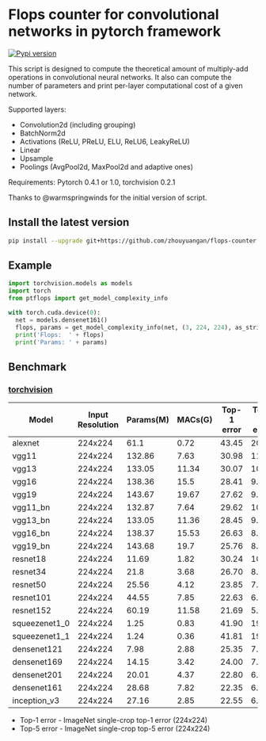 # Flops counter for convolutional networks in pytorch framework
[![Pypi version](https://img.shields.io/pypi/v/ptflops.svg)](https://pypi.org/project/ptflops/)

This script is designed to compute the theoretical amount of multiply-add operations
in convolutional neural networks. It also can compute the number of parameters and
print per-layer computational cost of a given network.

Supported layers:
- Convolution2d (including grouping)
- BatchNorm2d
- Activations (ReLU, PReLU, ELU, ReLU6, LeakyReLU)
- Linear
- Upsample
- Poolings (AvgPool2d, MaxPool2d and adaptive ones)

Requirements: Pytorch 0.4.1 or 1.0, torchvision 0.2.1

Thanks to @warmspringwinds for the initial version of script.

## Install the latest version
```bash
pip install --upgrade git+https://github.com/zhouyuangan/flops-counter.pytorch.git
```

## Example
```python
import torchvision.models as models
import torch
from ptflops import get_model_complexity_info

with torch.cuda.device(0):
  net = models.densenet161()
  flops, params = get_model_complexity_info(net, (3, 224, 224), as_strings=True, print_per_layer_stat=True)
  print('Flops:  ' + flops)
  print('Params: ' + params)
```

## Benchmark

### [torchvision](https://pytorch.org/docs/1.0.0/torchvision/models.html)

Model         | Input Resolution | Params(M) | MACs(G) | Top-1 error | Top-5 error
---           |---               |---        |---      |---          |---
alexnet       |224x224           | 61.1      | 0.72    | 43.45       | 20.91
vgg11         |224x224           | 132.86    | 7.63    | 30.98       | 11.37
vgg13         |224x224           | 133.05    | 11.34   | 30.07       | 10.75
vgg16         |224x224           | 138.36    | 15.5    | 28.41       | 9.62
vgg19         |224x224           | 143.67    | 19.67   | 27.62       | 9.12
vgg11_bn      |224x224           | 132.87    | 7.64    | 29.62       | 10.19
vgg13_bn      |224x224           | 133.05    | 11.36   | 28.45       | 9.63
vgg16_bn      |224x224           | 138.37    | 15.53   | 26.63       | 8.50
vgg19_bn      |224x224           | 143.68    | 19.7    | 25.76       | 8.15
resnet18      |224x224           | 11.69     | 1.82    | 30.24       | 10.92
resnet34      |224x224           | 21.8      | 3.68    | 26.70       | 8.58
resnet50      |224x224           | 25.56     | 4.12    | 23.85       | 7.13
resnet101     |224x224           | 44.55     | 7.85    | 22.63       | 6.44
resnet152     |224x224           | 60.19     | 11.58   | 21.69       | 5.94
squeezenet1_0 |224x224           | 1.25      | 0.83    | 41.90       | 19.58
squeezenet1_1 |224x224           | 1.24      | 0.36    | 41.81       | 19.38
densenet121   |224x224           | 7.98      | 2.88    | 25.35       | 7.83
densenet169   |224x224           | 14.15     | 3.42    | 24.00       | 7.00
densenet201   |224x224           | 20.01     | 4.37    | 22.80       | 6.43
densenet161   |224x224           | 28.68     | 7.82    | 22.35       | 6.20
inception_v3  |224x224           | 27.16     | 2.85    | 22.55       | 6.44

* Top-1 error - ImageNet single-crop top-1 error (224x224)
* Top-5 error - ImageNet single-crop top-5 error (224x224)
